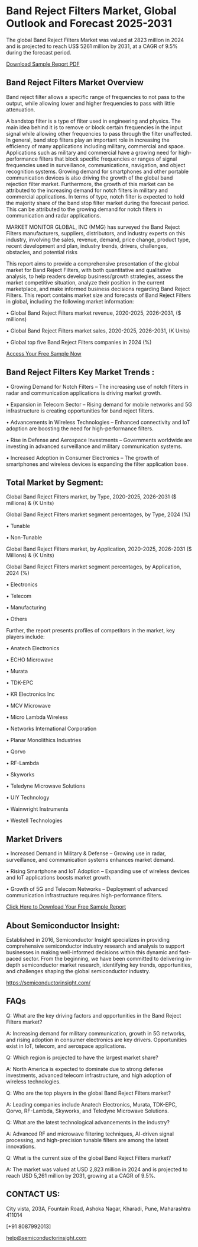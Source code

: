 <h1>Band Reject Filters Market, Global Outlook and Forecast 2025-2031</h1>

The global Band Reject Filters Market was valued at 2823 million in 2024 and is projected to reach US$ 5261 million by 2031, at a CAGR of 9.5% during the forecast period.

[Download Sample Report PDF
](https://semiconductorinsight.com/download-sample-report/?product_id=88379)

<h2>Band Reject Filters Market Overview</h2>

Band reject filter allows a specific range of frequencies to not pass to the output, while allowing lower and higher frequencies to pass with little attenuation.

A bandstop filter is a type of filter used in engineering and physics. The main idea behind it is to remove or block certain frequencies in the input signal while allowing other frequencies to pass through the filter unaffected. In general, band stop filters play an important role in increasing the efficiency of many applications including military, commercial and space. Applications such as military and commercial have a growing need for high-performance filters that block specific frequencies or ranges of signal frequencies used in surveillance, communications, navigation, and object recognition systems. Growing demand for smartphones and other portable communication devices is also driving the growth of the global band rejection filter market. Furthermore, the growth of this market can be attributed to the increasing demand for notch filters in military and commercial applications. In terms of type, notch filter is expected to hold the majority share of the band stop filter market during the forecast period. This can be attributed to the growing demand for notch filters in communication and radar applications.

MARKET MONITOR GLOBAL, INC (MMG) has surveyed the Band Reject Filters manufacturers, suppliers, distributors, and industry experts on this industry, involving the sales, revenue, demand, price change, product type, recent development and plan, industry trends, drivers, challenges, obstacles, and potential risks

This report aims to provide a comprehensive presentation of the global market for Band Reject Filters, with both quantitative and qualitative analysis, to help readers develop business/growth strategies, assess the market competitive situation, analyze their position in the current marketplace, and make informed business decisions regarding Band Reject Filters. This report contains market size and forecasts of Band Reject Filters in global, including the following market information:

•	Global Band Reject Filters market revenue, 2020-2025, 2026-2031, ($ millions)

•	Global Band Reject Filters market sales, 2020-2025, 2026-2031, (K Units)

•	Global top five Band Reject Filters companies in 2024 (%)

[Access Your Free Sample Now
](https://semiconductorinsight.com/report/band-reject-filters-market/)

<h2>Band Reject Filters Key Market Trends  :</h2>

•	Growing Demand for Notch Filters – The increasing use of notch filters in radar and communication applications is driving market growth.

•	Expansion in Telecom Sector – Rising demand for mobile networks and 5G infrastructure is creating opportunities for band reject filters.

•	Advancements in Wireless Technologies – Enhanced connectivity and IoT adoption are boosting the need for high-performance filters.

•	Rise in Defense and Aerospace Investments – Governments worldwide are investing in advanced surveillance and military communication systems.

•	Increased Adoption in Consumer Electronics – The growth of smartphones and wireless devices is expanding the filter application base.

<h2>Total Market by Segment:</h2>

Global Band Reject Filters market, by Type, 2020-2025, 2026-2031 ($ millions) & (K Units)

Global Band Reject Filters market segment percentages, by Type, 2024 (%)

•	Tunable

•	Non-Tunable

Global Band Reject Filters market, by Application, 2020-2025, 2026-2031 ($ Millions) & (K Units)

Global Band Reject Filters market segment percentages, by Application, 2024 (%)

•	Electronics

•	Telecom

•	Manufacturing

•	Others

Further, the report presents profiles of competitors in the market, key players include:

•	Anatech Electronics

•	ECHO Microwave

•	Murata

•	TDK-EPC

•	KR Electronics Inc

•	MCV Microwave

•	Micro Lambda Wireless

•	Networks International Corporation

•	Planar Monolithics Industries

•	Qorvo

•	RF-Lambda

•	Skyworks

•	Teledyne Microwave Solutions

•	UIY Technology

•	Wainwright Instruments

•	Westell Technologies



<h2>Market Drivers</h2>

•	Increased Demand in Military & Defense – Growing use in radar, surveillance, and communication systems enhances market demand.

•	Rising Smartphone and IoT Adoption – Expanding use of wireless devices and IoT applications boosts market growth.

•	Growth of 5G and Telecom Networks – Deployment of advanced communication infrastructure requires high-performance filters.

[Click Here to Download Your Free Sample Report 
](https://semiconductorinsight.com/report/band-reject-filters-market/)

<h2>About Semiconductor Insight:</h2>

Established in 2016, Semiconductor Insight specializes in providing comprehensive semiconductor industry research and analysis to support businesses in making well-informed decisions within this dynamic and fast-paced sector. From the beginning, we have been committed to delivering in-depth semiconductor market research, identifying key trends, opportunities, and challenges shaping the global semiconductor industry.

https://semiconductorinsight.com/

<h2>FAQs</h2>

Q: What are the key driving factors and opportunities in the Band Reject Filters market?

A: Increasing demand for military communication, growth in 5G networks, and rising adoption in consumer electronics are key drivers. Opportunities exist in IoT, telecom, and aerospace applications.

Q: Which region is projected to have the largest market share?

A: North America is expected to dominate due to strong defense investments, advanced telecom infrastructure, and high adoption of wireless technologies.

Q: Who are the top players in the global Band Reject Filters market?

A: Leading companies include Anatech Electronics, Murata, TDK-EPC, Qorvo, RF-Lambda, Skyworks, and Teledyne Microwave Solutions.

Q: What are the latest technological advancements in the industry?

A: Advanced RF and microwave filtering techniques, AI-driven signal processing, and high-precision tunable filters are among the latest innovations.

Q: What is the current size of the global Band Reject Filters market?

A: The market was valued at USD 2,823 million in 2024 and is projected to reach USD 5,261 million by 2031, growing at a CAGR of 9.5%.

<h2>CONTACT US:</h2>

City vista, 203A, Fountain Road, Ashoka Nagar, Kharadi, Pune, Maharashtra 411014

[+91 8087992013]

help@semiconductorinsight.com

